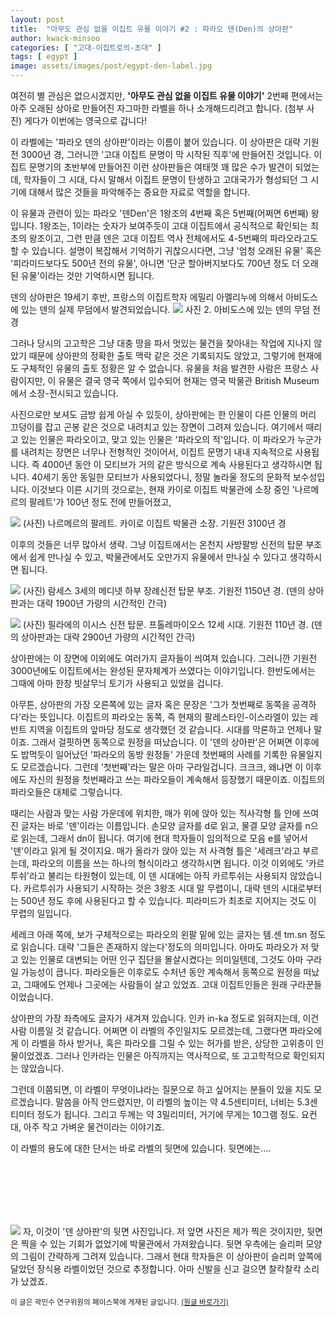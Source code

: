 ```yaml
---
layout: post
title:  "아무도 관심 없을 이집트 유물 이야기 #2 : 파라오 덴(Den)의 상아판"
author: kwack-minsoo
categories: [ "고대-이집트로의-초대" ] 
tags: [ egypt ] 
image: assets/images/post/egypt-den-label.jpg
---
```


여전히 별 관심은 없으시겠지만, __'아무도 관심 없을 이집트 유물 이야기'__ 2번째 편에서는 아주 오래된 상아로 만들어진 자그마한 라벨을 하나 소개해드리려고 합니다. (첨부 사진) 게다가 이번에는 영국으로 갑니다!

이 라벨에는 '파라오 덴의 상아판'이라는 이름이 붙어 있습니다. 이 상아판은 대략 기원전 3000년 경, 그러니깐 '고대 이집트 문명이 막 시작된 직후'에 만들어진 것입니다. 이집트 문명기의 초반부에 만들어진 이런 상아판들은 여태껏 꽤 많은 수가 발견이 되었는데, 학자들이 그 시대, 다시 말해서 이집트 문명이 탄생하고 고대국가가 형성되던 그 시기에 대해서 많은 것들을 파악해주는 중요한 자료로 역할을 합니다.

이 유물과 관련이 있는 파라오 '덴Den'은 1왕조의 4번째 혹은 5번째(어쩌면 6번째) 왕입니다. 1왕조는, 1이라는 숫자가 보여주듯이 고대 이집트에서 공식적으로 확인되는 최초의 왕조이고, 그런 만큼 덴은 고대 이집트 역사 전체에서도 4-5번째의 파라오라고도 할 수 있습니다. 설명이 복잡해서 기억하기 귀찮으시다면, 그냥 '엄청 오래된 유물' 혹은 '피라미드보다도 500년 전의 유물', 아니면 '단군 할아버지보다도 700년 정도 더 오래된 유물'이라는 것만 기억하시면 됩니다.

덴의 상아판은 19세기 후반, 프랑스의 이집트학자 에밀리 아멜리누에 의해서 아비도스에 있는 덴의 실제 무덤에서 발견되었습니다.
![](/assets/images/post/egypt-den-label3.jpg)
사진 2. 아비도스에 있는 덴의 무덤 전경

그러나 당시의 고고학은 그냥 대충 땅을 파서 멋있는 물건을 찾아내는 작업에 지나지 않았기 때문에 상아판의 정확한 출토 맥락 같은 것은 기록되지도 않았고, 그렇기에 현재에도 구체적인 유물의 출토 정황은 알 수 없습니다. 유물을 처음 발견한 사람은 프랑스 사람이지만, 이 유물은 결국 영국 쪽에서 입수되어 현재는 영국 박물관 British Museum에서 소장-전시되고 있습니다.

사진으로만 보셔도 금방 쉽게 아실 수 있듯이, 상아판에는 한 인물이 다른 인물의 머리 끄덩이를 잡고 곤봉 같은 것으로 내려치고 있는 장면이 그려져 있습니다. 여기에서 때리고 있는 인물은 파라오이고, 맞고 있는 인물은 '파라오의 적'입니다. 이 파라오가 누군가를 내려치는 장면은 너무나 전형적인 것이어서, 이집트 문명기 내내 지속적으로 사용됩니다. 즉 4000년 동안 이 모티브가 거의 같은 방식으로 계속 사용된다고 생각하시면 됩니다. 40세기 동안 동일한 모티브가 사용되었다니, 정말 놀라울 정도의 문화적 보수성입니다. 이것보다 이른 시기의 것으로는, 현재 카이로 이집트 박물관에 소장 중인 '나르메르의 팔레트'가 100년 정도 전에 만들어졌고,

![](/assets/images/post/egypt-den-label4.jpg)
(사진) 나르메르의 팔레트. 카이로 이집트 박물관 소장. 기원전 3100년 경

이후의 것들은 너무 많아서 생략. 그냥 이집트에서는 온천지 사방팔방 신전의 탑문 부조에서 쉽게 만나실 수 있고, 박물관에서도 오만가지 유물에서 만나실 수 있다고 생각하시면 됩니다.

![](/assets/images/post/egypt-den-label5.jpg)
(사진) 람세스 3세의 메디넷 하부 장례신전 탑문 부조. 기원전 1150년 경. (덴의 상아판과는 대략 1900년 가량의 시간적인 간극)

![](/assets/images/post/egypt-den-label6.jpg)
(사진) 필라에의 이시스 신전 탑문. 프톨레마이오스 12세 시대. 기원전 110년 경. (덴의 상아판과는 대략 2900년 가량의 시간적인 간극)


상아판에는 이 장면에 이외에도 여러가지 글자들이 씌여져 있습니다. 그러니깐 기원전 3000년에도 이집트에서는 완성된 문자체계가 쓰였다는 이야기입니다. 한반도에서는 그때에 아마 한창 빗살무늬 토기가 사용되고 있었을 겁니다.

아무튼, 상아판의 가장 오른쪽에 있는 글자 혹은 문장은 '그가 첫번째로 동쪽을 공격하다'라는 뜻입니다. 이집트의 파라오는 동쪽, 즉 현재의 팔레스타인-이스라엘이 있는 레반트 지역을 이집트의 앞마당 정도로 생각했던 것 같습니다. 시대를 막론하고 언제나 말이죠. 그래서 걸핏하면 동쪽으로 원정을 떠났습니다. 이 '덴의 상아판'은 어쩌면 이후에도 밥먹듯이 일어났던 '파라오의 동방 원정들' 가운데 첫번째의 사례를 기록한 유물일지도 모르겠습니다. 그런데 '첫번째'라는 말은 아마 구라일겁니다. 크크크, 왜냐면 이 이후에도 자신의 원정을 첫번째라고 쓰는 파라오들이 계속해서 등장했기 때문이죠. 이집트의 파라오들은 대체로 그렇습니다.

때리는 사람과 맞는 사람 가운데에 위치한, 매가 위에 앉아 있는 직사각형 틀 안에 쓰여진 글자는 바로 '덴'이라는 이름입니다. 손모양 글자를 d로 읽고, 물결 모양 글자를 n으로 읽는데, 그래서 dn이 됩니다. 여기에 현대 학자들이 임의적으로 모음 e를 넣어서 '덴'이라고 읽게 될 것이지요. 매가 올라가 앉아 있는 저 사격형 틀은 '세레크'라고 부르는데, 파라오의 이름을 쓰는 하나의 형식이라고 생각하시면 됩니다. 이것 이외에도 '카르투쉬'라고 불리는 타원형이 있는데, 이 덴 시대에는 아직 카르투쉬는 사용되지 않았습니다. 카르투쉬가 사용되기 시작하는 것은 3왕조 시대 말 무렵이니, 대략 덴의 시대로부터는 500년 정도 후에 사용된다고 할 수 있습니다. 피라미드가 최초로 지어지는 것도 이 무렵의 일입니다.

세레크 아래 쪽에, 보가 구체적으로는 파라오의 왼팔 밑에 있는 글자는 템.센 tm.sn 정도로 읽습니다. 대략 '그들은 존재하지 않는다'정도의 의미입니다. 아마도 파라오가 저 맞고 있는 인물로 대변되는 어떤 인구 집단을 몰살시켰다는 의미일텐데, 그것도 아마 구라일 가능성이 큽니다. 파라오들은 이후로도 수처년 동안 계속해서 동쪽으로 원정을 떠났고, 그때에도 언제나 그곳에는 사람들이 살고 있었죠. 고대 이집트인들은 원래 구라꾼들이었습니다.

상아판의 가장 좌측에도 글자가 새겨져 있습니다. 인카 in-ka 정도로 읽혀지는데, 이건 사람 이름일 것 같습니다. 어쩌면 이 라벨의 주인일지도 모르겠는데, 그랬다면 파라오에게 이 라벨을 하사 받거나, 혹은 파라오를 그릴 수 있는 허가를 받은, 상당한 고위층이 인물이었겠죠. 그러나 인카라는 인물은 아직까지는 역사적으로, 또 고고학적으로 확인되지는 않았습니다.

그런데 이쯤되면, 이 라벨이 무엇이냐라는 질문으로 하고 싶어지는 분들이 있을 지도 모르겠습니다. 말씀을 아직 안드렸지만, 이 라벨의 높이는 약 4.5센티미터, 너비는 5.3센티미터 정도가 됩니다. 그리고 두께는 약 3밀리미터, 거기에 무게는 10그램 정도. 요컨대, 아주 작고 가벼운 물건이라는 이야기죠.

이 라벨의 용도에 대한 단서는 바로 라벨의 뒷면에 있습니다. 뒷면에는.... 

<br>
<br>
<br>
<br>
<br>

![](/assets/images/post/egypt-den-label2.jpg)
자, 이것이 '덴 상아판'의 뒷면 사진입니다. 저 앞면 사진은 제가 찍은 것이지만, 뒷면은 찍을 수 있는 기회가 없었기에 박물관에서 가져왔습니다. 뒷면 우측에는 슬리퍼 모양의 그림이 간략하게 그려져 있습니다. 그래서 현대 학자들은 이 상아판이 슬리퍼 앞쪽에 달았던 장식용 라벨이었던 것으로 추정합니다. 아마 신발을 신고 걸으면 찰칵찰칵 소리가 났겠죠.




<span class="text-muted"><small>이 글은 곽민수 연구위원의 페이스북에 게재된 글입니다. <a href="https://www.facebook.com/theegypt/posts/10160006639909418" target="_blank">(원글 바로가기)</a></small></span>
